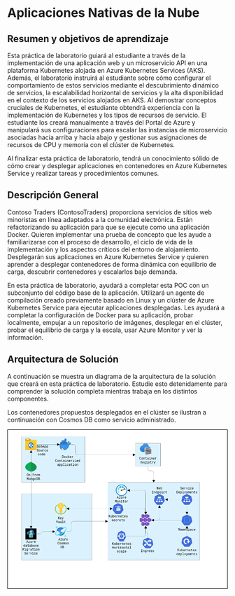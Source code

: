 # Aplicaciones Nativas de la Nube

## Resumen y objetivos de aprendizaje

Esta práctica de laboratorio guiará al estudiante a través de la implementación de una aplicación web y un microservicio API en una plataforma Kubernetes alojada en Azure Kubernetes Services (AKS). Además, el laboratorio instruirá al estudiante sobre cómo configurar el comportamiento de estos servicios mediante el descubrimiento dinámico de servicios, la escalabilidad horizontal de servicios y la alta disponibilidad en el contexto de los servicios alojados en AKS. Al demostrar conceptos cruciales de Kubernetes, el estudiante obtendrá experiencia con la implementación de Kubernetes y los tipos de recursos de servicio. El estudiante los creará manualmente a través del Portal de Azure y manipulará sus configuraciones para escalar las instancias de microservicio asociadas hacia arriba y hacia abajo y gestionar sus asignaciones de recursos de CPU y memoria con el clúster de Kubernetes.

Al finalizar esta práctica de laboratorio, tendrá un conocimiento sólido de cómo crear y desplegar aplicaciones en contenedores en Azure Kubernetes Service y realizar tareas y procedimientos comunes.


## Descripción General

Contoso Traders (ContosoTraders) proporciona servicios de sitios web minoristas en línea adaptados a la comunidad electrónica. Están refactorizando su aplicación para que se ejecute como una aplicación Docker. Quieren implementar una prueba de concepto que les ayude a familiarizarse con el proceso de desarrollo, el ciclo de vida de la implementación y los aspectos críticos del entorno de alojamiento. Desplegarán sus aplicaciones en Azure Kubernetes Service y quieren aprender a desplegar contenedores de forma dinámica con equilibrio de carga, descubrir contenedores y escalarlos bajo demanda.

En esta práctica de laboratorio, ayudará a completar esta POC con un subconjunto del código base de la aplicación. Utilizará un agente de compilación creado previamente basado en Linux y un clúster de Azure Kubernetes Service para ejecutar aplicaciones desplegadas. Les ayudará a completar la configuración de Docker para su aplicación, probar localmente, empujar a un repositorio de imágenes, desplegar en el clúster, probar el equilibrio de carga y la escala, usar Azure Monitor y ver la información.

## Arquitectura de Solución

A continuación se muestra un diagrama de la arquitectura de la solución que creará en esta práctica de laboratorio. Estudie esto detenidamente para comprender la solución completa mientras trabaja en los distintos componentes.

Los contenedores propuestos desplegados en el clúster se ilustran a continuación con Cosmos DB como servicio administrado.

  ![Seleccionando Agregar para crear un despliegue.](media/newoverview.png "Seleccionando + Agregar para crear un despliegue")

